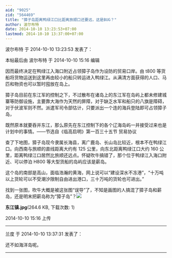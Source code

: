 ```yaml
---
aid: "9025"
zid: "564469"
title: "獐子岛距离鸭绿江口比距离旅顺口还要远，这是BUG？"
author: 波尔布特
date: 2014-10-10 13:23:53+07:00
lastmod: 2014-10-10 13:37:00+07:00
---
```


波尔布特 于 2014-10-10 13:23:53 发表了：

本帖最后由 波尔布特 于 2014-10-10 15:16 编辑

因而最终决定在鸭绿江入海口附近占领獐子岛作为设防的贸易口岸。由 t800 等货船将货物运送到这里再由较小的船只转运进入鸭绿江。从满清方面获得的人口、马匹和物资也可以暂时囤放在岛上。

獐子岛目前在东江军的控制之下，不过散布在诸岛上的东江军在岛屿上都未修建城寨等防御设施，主要靠大海作为天然的屏障，对于缺乏水军和船只的八旗是障碍，对于伏波军则不然。派遣军司令部估计，只要派出一个连的海兵登陆即可占领獐子岛，

既然原本就要吞并东江，那么原先在东江控制下的各个辽海岛屿一并接受过来也是计划中的事情。——节选自《临高启明》第一百三十五节 贸易协议

查了下地图，獐子岛现今隶属长海县，离广鹿岛、长山岛比较近，根本不在鸭绿江口。向西南与旅顺的直线距离大约有 125 公里，向东北距离鸭绿江口大约 160 公里，距离鸭绿江口居然比旅顺还远点。怀疑吹牛搞错了，那个位于鸭绿江入海口附近、可以停泊 H800 等大型货船的岛屿应该是薪岛。

这个岛的南部是高山，面临浩瀚的黄海，网上说可以“建设深水不冻港”，“十万吨以上货轮可以不受潮汐限制自由进出港口，三十万吨的货轮也可进出。”

找到一张图，吹牛大概是被这张图“误导”了，不知是画图的人搞混了獐子岛和薪岛，还是明末把薪岛称为“獐子岛”？![](/9025/151626nrvze3afhtgzgz3i.jpg)

**东江镇.jpg**(264.6 KB, 下载次数: 1)

2014-10-10 15:16 上传

---

兰度 于 2014-10-10 13:37:31 发表了：

还不如海洋岛呢。

---
